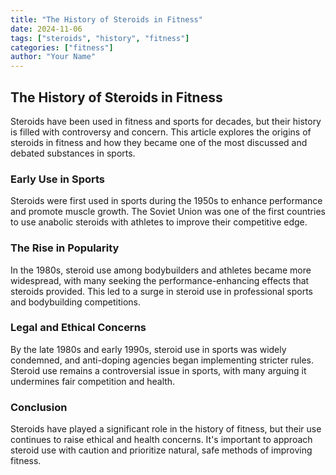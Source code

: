 ```yaml
---
title: "The History of Steroids in Fitness"
date: 2024-11-06
tags: ["steroids", "history", "fitness"]
categories: ["fitness"]
author: "Your Name"
---
```


## The History of Steroids in Fitness

Steroids have been used in fitness and sports for decades, but their history is filled with controversy and concern. This article explores the origins of steroids in fitness and how they became one of the most discussed and debated substances in sports.

### Early Use in Sports

Steroids were first used in sports during the 1950s to enhance performance and promote muscle growth. The Soviet Union was one of the first countries to use anabolic steroids with athletes to improve their competitive edge.

### The Rise in Popularity

In the 1980s, steroid use among bodybuilders and athletes became more widespread, with many seeking the performance-enhancing effects that steroids provided. This led to a surge in steroid use in professional sports and bodybuilding competitions.

### Legal and Ethical Concerns

By the late 1980s and early 1990s, steroid use in sports was widely condemned, and anti-doping agencies began implementing stricter rules. Steroid use remains a controversial issue in sports, with many arguing it undermines fair competition and health.

### Conclusion

Steroids have played a significant role in the history of fitness, but their use continues to raise ethical and health concerns. It's important to approach steroid use with caution and prioritize natural, safe methods of improving fitness.

